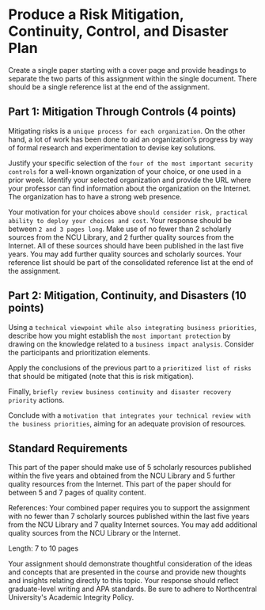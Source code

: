 # Produce a Risk Mitigation, Continuity, Control, and Disaster Plan

Create a single paper starting with a cover page and provide headings to separate the two parts of this assignment within the single document. There should be a single reference list at the end of the assignment.

## Part 1: Mitigation Through Controls (4 points)

Mitigating risks is a `unique process for each organization`. On the other hand, a lot of work has been done to aid an organization’s progress by way of formal research and experimentation to devise key solutions.

Justify your specific selection of the `four of the most important security controls` for a well-known organization of your choice, or one used in a prior week. Identify your selected organization and provide the URL where your professor can find information about the organization on the Internet. The organization has to have a strong web presence.

Your motivation for your choices above `should consider risk, practical ability to deploy your choices and cost`. Your response should be between `2 and 3 pages long`. Make use of no fewer than 2 scholarly sources from the NCU Library, and 2 further quality sources from the Internet. All of these sources should have been published in the last five years. You may add further quality sources and scholarly sources. Your reference list should be part of the consolidated reference list at the end of the assignment.

## Part 2: Mitigation, Continuity, and Disasters (10 points)

Using a `technical viewpoint while also integrating business priorities`, describe how you might establish the `most important protection` by drawing on the knowledge related to a `business impact analysis`. Consider the participants and prioritization elements.

Apply the conclusions of the previous part to a `prioritized list of risks` that should be mitigated (note that this is risk mitigation).

Finally, `briefly review business continuity and disaster recovery priority` actions.

Conclude with a `motivation that integrates your technical review with the business priorities`, aiming for an adequate provision of resources.

## Standard Requirements

This part of the paper should make use of 5 scholarly resources published within the five years and obtained from the NCU Library and 5 further quality resources from the Internet. This part of the paper should for between 5 and 7 pages of quality content.

References: Your combined paper requires you to support the assignment with no fewer than 7 scholarly sources published within the last five years from the NCU Library and 7 quality Internet sources. You may add additional quality sources from the NCU Library or the Internet.

Length: 7 to 10 pages

Your assignment should demonstrate thoughtful consideration of the ideas and concepts that are presented in the course and provide new thoughts and insights relating directly to this topic. Your response should reflect graduate-level writing and APA standards. Be sure to adhere to Northcentral University's Academic Integrity Policy.
